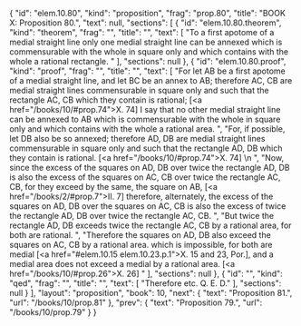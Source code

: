 {
  "id": "elem.10.80",
  "kind": "proposition",
  "frag": "prop.80",
  "title": "BOOK X: Proposition 80.",
  "text": null,
  "sections": [
    {
      "id": "elem.10.80.theorem",
      "kind": "theorem",
      "frag": "",
      "title": "",
      "text": [
        "To a first apotome of a medial straight line only one medial straight line can be annexed which is commensurable with the whole in square only and which contains with the whole a rational rectangle. "
      ],
      "sections": null
    },
    {
      "id": "elem.10.80.proof",
      "kind": "proof",
      "frag": "",
      "title": "",
      "text": [
        "For let AB be a first apotome of a medial straight line, and let BC be an annex to AB; therefore AC, CB are medial straight lines commensurable in square only and such that the rectangle AC, CB which they contain is rational; [<a href=\"/books/10/#prop.74\">X. 74</a>] I say that no other medial straight line can be annexed to AB which is commensurable with the whole in square only and which contains with the whole a rational area. ",
        "For, if possible, let DB also be so annexed; therefore AD, DB are medial straight lines commensurable in square only and such that the rectangle AD, DB which they contain is rational. [<a href=\"/books/10/#prop.74\">X. 74</a>] \n      ",
        "Now, since the excess of the squares on AD, DB over twice the rectangle AD, DB is also the excess of the squares on AC, CB over twice the rectangle AC, CB, for they exceed by the same, the square on AB, [<a href=\"/books/2/#prop.7\">II. 7</a>] therefore, alternately, the excess of the squares on AD, DB over the squares on AC, CB is also the excess of twice the rectangle AD, DB over twice the rectangle AC, CB. ",
        "But twice the rectangle AD, DB exceeds twice the rectangle AC, CB by a rational area, for both are rational. ",
        "Therefore the squares on AD, DB also exceed the squares on AC, CB by a rational area. which is impossible, for both are medial [<a href=\"#elem.10.15 elem.10.23.p.1\">X. 15 and 23, Por.</a>], and a medial area does not exceed a medial by a rational area. [<a href=\"/books/10/#prop.26\">X. 26</a>] "
      ],
      "sections": null
    },
    {
      "id": "",
      "kind": "qed",
      "frag": "",
      "title": "",
      "text": [
        "Therefore etc. Q. E. D."
      ],
      "sections": null
    }
  ],
  "layout": "proposition",
  "book": 10,
  "next": {
    "text": "Proposition 81.",
    "url": "/books/10/prop.81"
  },
  "prev": {
    "text": "Proposition 79.",
    "url": "/books/10/prop.79"
  }
}
